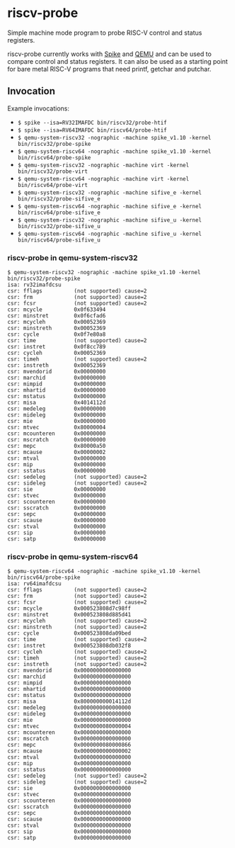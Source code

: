 # riscv-probe

Simple machine mode program to probe RISC-V control and status registers.

riscv-probe currently works with [Spike](https://github.com/riscv/riscv-isa-sim)
and [QEMU](https://github.com/riscv/riscv-qemu) and can be used to compare
control and status registers. It can also be used as a starting point for
bare metal RISC-V programs that need printf, getchar and putchar.

## Invocation

Example invocations:

- `$ spike --isa=RV32IMAFDC bin/riscv32/probe-htif`
- `$ spike --isa=RV64IMAFDC bin/riscv64/probe-htif`
- `$ qemu-system-riscv32 -nographic -machine spike_v1.10 -kernel bin/riscv32/probe-spike`
- `$ qemu-system-riscv64 -nographic -machine spike_v1.10 -kernel bin/riscv64/probe-spike`
- `$ qemu-system-riscv32 -nographic -machine virt -kernel bin/riscv32/probe-virt`
- `$ qemu-system-riscv64 -nographic -machine virt -kernel bin/riscv64/probe-virt`
- `$ qemu-system-riscv32 -nographic -machine sifive_e -kernel bin/riscv32/probe-sifive_e`
- `$ qemu-system-riscv64 -nographic -machine sifive_e -kernel bin/riscv64/probe-sifive_e`
- `$ qemu-system-riscv32 -nographic -machine sifive_u -kernel bin/riscv32/probe-sifive_u`
- `$ qemu-system-riscv64 -nographic -machine sifive_u -kernel bin/riscv64/probe-sifive_u`

### riscv-probe in qemu-system-riscv32

```
$ qemu-system-riscv32 -nographic -machine spike_v1.10 -kernel bin/riscv32/probe-spike 
isa: rv32imafdcsu
csr: fflags          (not supported) cause=2
csr: frm             (not supported) cause=2
csr: fcsr            (not supported) cause=2
csr: mcycle          0x0f633494
csr: minstret        0x0f6cfad6
csr: mcycleh         0x00052369
csr: minstreth       0x00052369
csr: cycle           0x0f7e80a8
csr: time            (not supported) cause=2
csr: instret         0x0f8cc789
csr: cycleh          0x00052369
csr: timeh           (not supported) cause=2
csr: instreth        0x00052369
csr: mvendorid       0x00000000
csr: marchid         0x00000000
csr: mimpid          0x00000000
csr: mhartid         0x00000000
csr: mstatus         0x00000000
csr: misa            0x4014112d
csr: medeleg         0x00000000
csr: mideleg         0x00000000
csr: mie             0x00000000
csr: mtvec           0x80000004
csr: mcounteren      0x00000000
csr: mscratch        0x00000000
csr: mepc            0x80000a50
csr: mcause          0x00000002
csr: mtval           0x00000000
csr: mip             0x00000000
csr: sstatus         0x00000000
csr: sedeleg         (not supported) cause=2
csr: sideleg         (not supported) cause=2
csr: sie             0x00000000
csr: stvec           0x00000000
csr: scounteren      0x00000000
csr: sscratch        0x00000000
csr: sepc            0x00000000
csr: scause          0x00000000
csr: stval           0x00000000
csr: sip             0x00000000
csr: satp            0x00000000
```

### riscv-probe in qemu-system-riscv64

```
$ qemu-system-riscv64 -nographic -machine spike_v1.10 -kernel bin/riscv64/probe-spike 
isa: rv64imafdcsu
csr: fflags          (not supported) cause=2
csr: frm             (not supported) cause=2
csr: fcsr            (not supported) cause=2
csr: mcycle          0x000523808d7c98ff
csr: minstret        0x000523808d885d41
csr: mcycleh         (not supported) cause=2
csr: minstreth       (not supported) cause=2
csr: cycle           0x000523808da09bed
csr: time            (not supported) cause=2
csr: instret         0x000523808db032f8
csr: cycleh          (not supported) cause=2
csr: timeh           (not supported) cause=2
csr: instreth        (not supported) cause=2
csr: mvendorid       0x0000000000000000
csr: marchid         0x0000000000000000
csr: mimpid          0x0000000000000000
csr: mhartid         0x0000000000000000
csr: mstatus         0x0000000000000000
csr: misa            0x800000000014112d
csr: medeleg         0x0000000000000000
csr: mideleg         0x0000000000000000
csr: mie             0x0000000000000000
csr: mtvec           0x0000000080000004
csr: mcounteren      0x0000000000000000
csr: mscratch        0x0000000000000000
csr: mepc            0x0000000080000866
csr: mcause          0x0000000000000002
csr: mtval           0x0000000000000000
csr: mip             0x0000000000000000
csr: sstatus         0x0000000000000000
csr: sedeleg         (not supported) cause=2
csr: sideleg         (not supported) cause=2
csr: sie             0x0000000000000000
csr: stvec           0x0000000000000000
csr: scounteren      0x0000000000000000
csr: sscratch        0x0000000000000000
csr: sepc            0x0000000000000000
csr: scause          0x0000000000000000
csr: stval           0x0000000000000000
csr: sip             0x0000000000000000
csr: satp            0x0000000000000000
```
